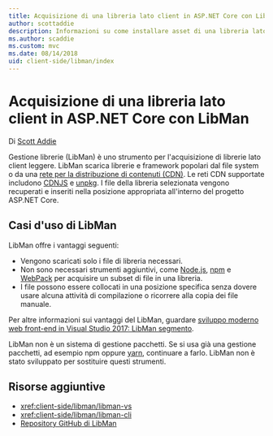 ```yaml
---
title: Acquisizione di una libreria lato client in ASP.NET Core con LibMan
author: scottaddie
description: Informazioni su come installare asset di una libreria lato client in un progetto ASP.NET Core tramite Gestione librerie (LibMan).
ms.author: scaddie
ms.custom: mvc
ms.date: 08/14/2018
uid: client-side/libman/index
---
```

# <a name="client-side-library-acquisition-in-aspnet-core-with-libman"></a>Acquisizione di una libreria lato client in ASP.NET Core con LibMan

Di [Scott Addie](https://twitter.com/Scott_Addie)

Gestione librerie (LibMan) è uno strumento per l'acquisizione di librerie lato client leggere. LibMan scarica librerie e framework popolari dal file system o da una [rete per la distribuzione di contenuti (CDN)](https://wikipedia.org/wiki/Content_delivery_network). Le reti CDN supportate includono [CDNJS](https://cdnjs.com/) e [unpkg](https://unpkg.com/#/). I file della libreria selezionata vengono recuperati e inseriti nella posizione appropriata all'interno del progetto ASP.NET Core.

## <a name="libman-use-cases"></a>Casi d'uso di LibMan

LibMan offre i vantaggi seguenti:

* Vengono scaricati solo i file di libreria necessari.
* Non sono necessari strumenti aggiuntivi, come [Node.js](https://nodejs.org), [npm](https://www.npmjs.com) e [WebPack](https://webpack.js.org) per acquisire un subset di file in una libreria.
* I file possono essere collocati in una posizione specifica senza dovere usare alcuna attività di compilazione o ricorrere alla copia dei file manuale.

Per altre informazioni sui vantaggi del LibMan, guardare [sviluppo moderno web front-end in Visual Studio 2017: LibMan segmento](https://channel9.msdn.com/Events/Build/2017/B8073#time=43m34s).

LibMan non è un sistema di gestione pacchetti. Se si usa già una gestione pacchetti, ad esempio npm oppure [yarn](https://yarnpkg.com), continuare a farlo. LibMan non è stato sviluppato per sostituire questi strumenti.

## <a name="additional-resources"></a>Risorse aggiuntive

* <xref:client-side/libman/libman-vs>
* <xref:client-side/libman/libman-cli>
* [Repository GitHub di LibMan](https://github.com/aspnet/LibraryManager)
